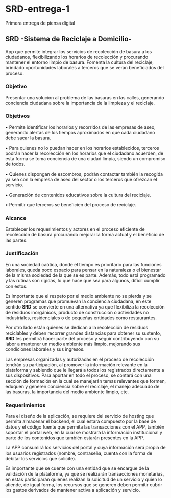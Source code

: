 # SRD-entrega-1
Primera entrega de piensa digital
## SRD  -Sistema de Reciclaje a Domicilio-
App que permite integrar los servicios  de recolección de basura a los ciudadanos, flexibilizando los horarios de recolección y procurando mantener el entorno limpio de basura. Fomenta la cultura del reciclaje, brindado oportunidades laborales a terceros que se verán beneficiados  del proceso.
### Objetivo
Presentar una solución al problema de las basuras en las calles, generando conciencia ciudadana sobre la importancia de la limpieza y el reciclaje.
### Objetivos
•	Permite identificar los horarios y recorridos de las empresas de aseo, generando alertas de los tiempos aproximados en que cada ciudadano debe sacar la basura.  

•	Para quienes no lo puedan hacer en los horarios establecidos, terceros podrán hacer la recolección en los horarios que el ciudadano acuerden, de esta forma se toma conciencia de una ciudad limpia, siendo un compromiso de todos.  

•	Quienes dispongan de escombros, podrán contactar también la recogida ya sea con la empresa de aseo del sector o los terceros que ofrezcan el servicio.  

•	Generación de contenidos educativos sobre la cultura del reciclaje.  

•	Permitir que terceros se beneficien del proceso de reciclaje.
### Alcance
Establecer los requerimientos y actores en el proceso eficiente de recolección de basura procurando mejorar  la forma actual y el beneficio de las partes.
### Justificación
En una sociedad caótica, donde el tiempo es prioritario para las funciones laborales, queda poco espacio para pensar en la naturaleza o el bienestar de la misma sociedad de la que se es parte. Además, todo está programado y las rutinas son rígidas, lo que hace que sea para algunos, difícil cumplir con estos.  

Es importante que el respeto por el medio ambiente no se pierda y se generen programas que promuevan la conciencia ciudadana, en este sentido **SRD** se convierte en una alternativa ya que flexibiliza la recolección de residuos inorgánicos, producto de construcción o actividades no industriales, residenciales o de pequeñas entidades como restaurantes.  

Por otro lado están quienes se dedican a la recolección de residuos reciclables y deben recorrer grandes distancias para obtener su sustento, **SRD** les permitirá hacer parte del proceso y seguir contribuyendo con su labor a mantener un medio ambiente más limpio, mejorando sus condiciones laborales y sus ingresos.  

Las empresas organizadas y autorizadas en el proceso de recolección tendrán su participación, al promover la información relevante en la plataforma y sabiendo que le llegará a todos los registrados directamente a sus dispositivos. Para aportar en todo el proceso, se contará con una sección de formación en la cual se manejarán temas relevantes que formen, eduquen y generen conciencia sobre el reciclaje, el manejo adecuado de las basuras, la importancia del medio ambiente limpio, etc.
### Requerimientos
Para el diseño de la aplicación, se requiere del servicio de hosting que permita almacenar el backend, el cual estará compuesto por la base de datos y el código fuente que permita las transacciones con el APP, también soportar el portal web, en la cual se mostrará la información institucional y parte de los contenidos que también estarán presentes en la APP.  

La APP consumirá los servicios del portal y cuya información será propia de los usuarios registrados (nombre, contraseña, cuenta con la forma de debitar los servicios que solicite).

Es importante que se cuente con una entidad que se encargue de la validación de la plataforma, ya que se realizarán transacciones monetarias, en estas participarán quienes realizan la solicitud de un servicio y quien lo atiende, de igual forma, los recursos que se generen deben permitir cubrir los gastos derivados de mantener activa a aplicación y servicio.

### 
